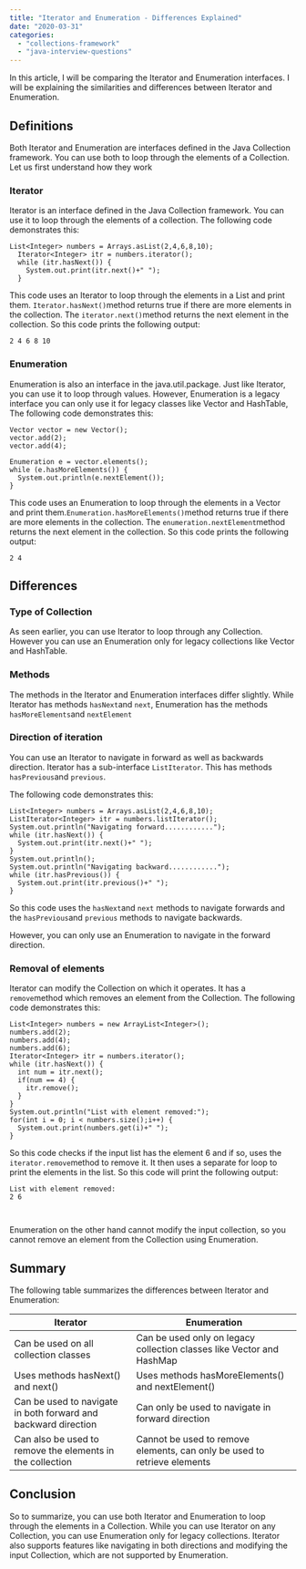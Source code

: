 ```yaml
---
title: "Iterator and Enumeration - Differences Explained"
date: "2020-03-31"
categories: 
  - "collections-framework"
  - "java-interview-questions"
---
```


In this article, I will be comparing the Iterator and Enumeration interfaces. I will be explaining the similarities and differences between Iterator and Enumeration.

## Definitions

Both Iterator and Enumeration are interfaces defined in the Java Collection framework. You can use both to loop through the elements of a Collection. Let us first understand how they work

### Iterator

Iterator is an interface defined in the Java Collection framework. You can use it to loop through the elements of a collection. The following code demonstrates this:

```
List<Integer> numbers = Arrays.asList(2,4,6,8,10);
  Iterator<Integer> itr = numbers.iterator();
  while (itr.hasNext()) {
    System.out.print(itr.next()+" ");
  }
```

This code uses an Iterator to loop through the elements in a List and print them. `Iterator.hasNext()`method returns true if there are more elements in the collection. The `iterator.next()`method returns the next element in the collection. So this code prints the following output:

```
2 4 6 8 10
```

### Enumeration

Enumeration is also an interface in the java.util.package. Just like Iterator, you can use it to loop through values. However, Enumeration is a legacy interface you can only use it for legacy classes like Vector and HashTable, The following code demonstrates this:

```
Vector vector = new Vector();
vector.add(2);
vector.add(4);

Enumeration e = vector.elements();
while (e.hasMoreElements()) {
  System.out.println(e.nextElement());
}
```

This code uses an Enumeration to loop through the elements in a Vector and print them.`Enumeration.hasMoreElements()`method returns true if there are more elements in the collection. The `enumeration.nextElement`method returns the next element in the collection. So this code prints the following output:

```
2 4
```

## Differences

### Type of Collection

As seen earlier, you can use Iterator to loop through any Collection. However you can use an Enumeration only for legacy collections like Vector and HashTable.

### Methods

The methods in the Iterator and Enumeration interfaces differ slightly. While Iterator has methods `hasNext`and `next`, Enumeration has the methods `hasMoreElements`and `nextElement`

### Direction of iteration

You can use an Iterator to navigate in forward as well as backwards direction. Iterator has a sub-interface `ListIterator`. This has methods `hasPrevious`and `previous`.

The following code demonstrates this:

```
List<Integer> numbers = Arrays.asList(2,4,6,8,10);
ListIterator<Integer> itr = numbers.listIterator();
System.out.println("Navigating forward............");
while (itr.hasNext()) {
  System.out.print(itr.next()+" ");
}
System.out.println();
System.out.println("Navigating backward............");
while (itr.hasPrevious()) {
  System.out.print(itr.previous()+" ");
}
```

So this code uses the `hasNext`and `next` methods to navigate forwards and the `hasPrevious`and `previous` methods to navigate backwards.

However, you can only use an Enumeration to navigate in the forward direction.

### Removal of elements

Iterator can modify the Collection on which it operates. It has a `remove`method which removes an element from the Collection. The following code demonstrates this:

```
List<Integer> numbers = new ArrayList<Integer>();
numbers.add(2);
numbers.add(4);
numbers.add(6);
Iterator<Integer> itr = numbers.iterator();
while (itr.hasNext()) {
  int num = itr.next();
  if(num == 4) {
    itr.remove();
  }
}
System.out.println("List with element removed:");
for(int i = 0; i < numbers.size();i++) {
  System.out.print(numbers.get(i)+" ");
}
```

So this code checks if the input list has the element 6 and if so, uses the `iterator.remove`method to remove it. It then uses a separate for loop to print the elements in the list. So this code will print the following output:

```
List with element removed:
2 6



```

Enumeration on the other hand cannot modify the input collection, so you cannot remove an element from the Collection using Enumeration.

## Summary

The following table summarizes the differences between Iterator and Enumeration:

|Iterator|Enumeration  |
|--|--|
| Can be used on all collection classes | Can be used only on legacy collection classes like Vector and HashMap |
| Uses methods hasNext() and next() |Uses methods hasMoreElements() and nextElement()  |
| Can be used to navigate in both forward and backward direction | Can only be used to navigate in forward direction |
| Can also be used to remove the elements in the collection | Cannot be used to remove elements, can only be used to retrieve elements |

## Conclusion

So to summarize, you can use both Iterator and Enumeration to loop through the elements in a Collection. While you can use Iterator on any Collection, you can use Enumeration only for legacy collections. Iterator also supports features like navigating in both directions and modifying the input Collection, which are not supported by Enumeration.
